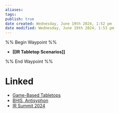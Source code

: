 ```yaml
---
aliases: 
tags: 
publish: true
date created: Wednesday, June 19th 2024, 1:52 pm
date modified: Wednesday, June 19th 2024, 1:53 pm
---
```


%% Begin Waypoint %%
- **[[IR Tabletop Scenarios]]**

%% End Waypoint %%

# Linked
- [Game-Based Tabletops](../Game-Based%20Tabletops/Game-Based%20Tabletops.md) 
- [BHIS, Antisyphon](../../📁%2005%20-%20Learning,%20Notes/BHIS,%20Antisyphon/BHIS,%20Antisyphon.md) 
- [IR Summit 2024](../../📁%2005%20-%20Learning,%20Notes/BHIS,%20Antisyphon/IR%20Summit%202024/IR%20Summit%202024.md) 